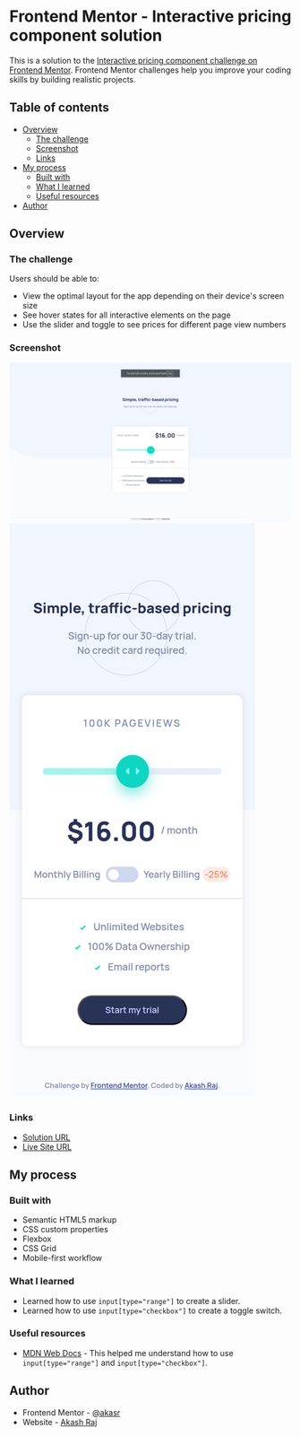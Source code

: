 # Frontend Mentor - Interactive pricing component solution

This is a solution to the [Interactive pricing component challenge on Frontend Mentor](https://www.frontendmentor.io/challenges/interactive-pricing-component-t0m8PIyY8). Frontend Mentor challenges help you improve your coding skills by building realistic projects. 

## Table of contents

- [Overview](#overview)
  - [The challenge](#the-challenge)
  - [Screenshot](#screenshot)
  - [Links](#links)
- [My process](#my-process)
  - [Built with](#built-with)
  - [What I learned](#what-i-learned)
  - [Useful resources](#useful-resources)
- [Author](#author)

## Overview

### The challenge

Users should be able to:

- View the optimal layout for the app depending on their device's screen size
- See hover states for all interactive elements on the page
- Use the slider and toggle to see prices for different page view numbers

### Screenshot

![Desktop](./screenshots/desktop.png)
![Mobile](./screenshots/mobile.png)

### Links

- [Solution URL](https://github.com/akasr/fm/tree/main/javascript/interactive-pricing-component)
- [Live Site URL](https://akasr.github.io/fm/javascript/interactive-pricing-component/)

## My process

### Built with

- Semantic HTML5 markup
- CSS custom properties
- Flexbox
- CSS Grid
- Mobile-first workflow

### What I learned

- Learned how to use `input[type="range"]` to create a slider.
- Learned how to use `input[type="checkbox"]` to create a toggle switch.

### Useful resources

- [MDN Web Docs](https://developer.mozilla.org/en-US/docs/Web) - This helped me understand how to use `input[type="range"]` and `input[type="checkbox"]`.

## Author

- Frontend Mentor - [@akasr](https://www.frontendmentor.io/profile/akasr)
- Website - [Akash Raj](https://akasr.github.io/)